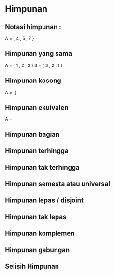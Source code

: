 # Himpunan
## Notasi himpunan :
A = { 4 , 5 , 7 }

## Himpunan yang sama
A = { 1 , 2 , 3 }
B = { 3 , 2 , 1 }

## Himpunan kosong
A = {}
## Himpunan ekuivalen
A =

## Himpunan bagian

## Himpunan terhingga

## Himpunan tak terhingga

## Himpunan semesta atau universal

## Himpunan lepas / disjoint

## Himpunan tak lepas

## Himpunan komplemen

## Himpunan gabungan

## Selisih Himpunan 
